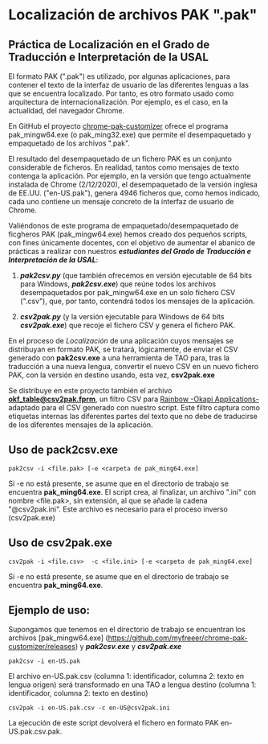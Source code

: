 # Localización de archivos PAK ".pak" 

## Práctica de Localización en el Grado de Traducción e Interpretación de la USAL

El formato PAK (".pak") es utilizado, por algunas aplicaciones, para contener el texto de la interfaz de usuario de las diferentes lenguas a las que se encuentra localizado. Por tanto, es otro formato usado como arquitectura de internacionalización. Por ejemplo, es el caso, en la actualidad, del navegador Chrome.

En GitHub el proyecto [chrome-pak-customizer](https://github.com/myfreeer/chrome-pak-customizer/releases) ofrece el programa pak_mingw64.exe (o pak_ming32.exe) que permite el desempaquetado y empaquetado de los archivos ".pak".

El resultado del desempaquetado de un fichero PAK es un conjunto considerable de ficheros. En realidad, tantos como mensajes de texto contenga la aplicación. Por ejemplo, en la versión que tengo actualmente instalada de Chrome (2/12/2020), el desempaquetado de la versión inglesa de EE.UU. ("en-US.pak"), genera 4946 ficheros que, como hemos indicado, cada uno contiene un mensaje concreto de la interfaz de usuario de Chrome.

Valiéndonos de este programa de empaquetado/desempaquetado de ficgheros PAK (pak_mingw64.exe) hemos creado dos pequeños scripts, con fines únicamente docentes, con el objetivo de aumentar el abanico de prácticas a realizar con nuestros ***estudiantes del Grado de Traducción e Interpretación de la USAL***:
1. ***pak2csv.py*** (que también ofrecemos en versión ejecutable de 64 bits para Windows, ***pak2csv.exe***) que reúne todos los archivos desempaquetados por pak_mingw64.exe en un solo fichero CSV (".csv"), que, por tanto, contendrá todos los mensajes de la aplicación.

2. ***csv2pak.py*** (y la versión ejecutable para Windows de 64 bits ***csv2pak.exe***) que recoje el fichero CSV  y genera el fichero PAK. 

En el proceso de *Localización* de una aplicación cuyos mensajes se distribuyan en formato PAK, se tratará, lógicamente, de enviar el CSV generado con **pak2csv.exe** a una herramienta de TAO para, tras la traducción a una nueva lengua, convertir el nuevo CSV en un nuevo fichero PAK, con la versión en destino usando, esta vez, **csv2pak.exe**

Se distribuye en este proyecto también el archivo **okf_table@csv2pak.fprm**, un filtro CSV para [Rainbow -Okapi Applications-](https://bintray.com/okapi/Distribution) adaptado para el CSV generado con nuestro script. Este filtro captura como etiquetas internas las diferentes partes del texto que no debe de traducirse de los diferentes mensajes de la aplicación.

## Uso de pack2csv.exe

```
pak2csv -i <file.pak> [-e <carpeta de pak_ming64.exe]
```
Si -e no está presente, se asume que en el directorio de trabajo se encuentra **pak_ming64.exe**.
El script crea, al finalizar, un archivo ".ini" con nombre <file.pak>, sin extensión, al que se añade la cadena "@csv2pak.ini". Este archivo es necesario para el proceso inverso (csv2pak.exe) 

## Uso de csv2pak.exe

```
csv2pak -i <file.csv>  -c <file.ini> [-e <carpeta de pak_ming64.exe]
```
Si -e no está presente, se asume que en el directorio de trabajo se encuentra **pak_ming64.exe**.


## Ejemplo de uso:

Supongamos que tenemos en el directorio de trabajo se encuentran los archivos [pak_mingw64.exe]  (https://github.com/myfreeer/chrome-pak-customizer/releases) y ***pak2csv.exe*** y ***csv2pak.exe***

```
pak2csv -i en-US.pak
```

El archivo en-US.pak.csv (columna 1: identificador, columna 2: texto en lengua origen) será transformado en una TAO a lengua destino (columna 1: identificador, columna 2: texto en destino)

```
csv2pak -i en-US.pak.csv -c en-US@csv2pak.ini 
```

La ejecución de este script devolverá el fichero en formato PAK en-US.pak.csv.pak.

